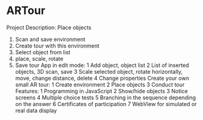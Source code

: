 # ARTour
Project Description: Place objects
1. Scan and save environment
2. Create tour with this environment
3. Select object from list
4. place, scale, rotate
5. Save tour
App in edit mode:
1 Add object, object list
2 List of inserted objects, 3D scan, save 
3 Scale selected object, rotate horizontally,
move, change distance, delete
4 Change properties
Create your own small AR tour:
1 Create environment
2 Place objects
3 Conduct tour
Features:
1 Programming in JavaScript
2 Show/hide objects 
3 Notice screens 
4 Multiple choice tests 
5 Branching in the sequence depending on the answer 
6 Certificates of participation 
7 WebView for simulated or real data display
